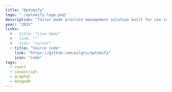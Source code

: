 ```yaml
---
title: "Optomify"
logo: "./optomify-logo.png"
description: "Tailor made practice management solution built for use in optometry practices"
year: "2022"
links:
  # - title: "Live demo"
  #   link: ""
  #   icon: "cursor"
  - title: "Source code"
    link: "https://github.com/wilgru/optomify"
    icon: "code"
tags:
  - react
  - javascript
  - graphql
  - mongodb
---
```

